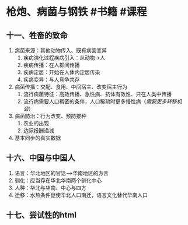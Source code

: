 # 枪炮、病菌与钢铁 #书籍 #课程

## 十一、牲畜的致命

1. 病菌来源：其他动物传入、既有病菌变异
   1. 疾病演化过程疾病引入：从动物$\to$人
   2. 疾病传播：在人群间传播
   3. 疾病定居：开始在人体内定居传染
   4. 疾病变异：与人竞争共存
2. 病菌传播：交配、食用、中间宿主、改变宿主行为
   1. 流行病菌特征：高效传播、急性病、抗体有效性、只在人类中传播
   2. 流行病需要人口稠密的条件，人口稀疏时更多慢性病（*需要更多转移机会*）
3. 病菌防治：行为改变、预防接种
   1. 农业的出现
   2. 边际报酬递减
4. 基本同步的真实数据

## 十六、中国与中国人

1. 语言：华北地区的官话-->华南地区的方言
2. 驯化：应当存在华北华南两个驯化中心
3. 人种：华北与华南、中心与四方
4. 迁移：水热条件促使华北人口南迁，语言文化替代华南人口

<div STYLE="page-break-after: always;"></div>

## 十七、尝试性的html
